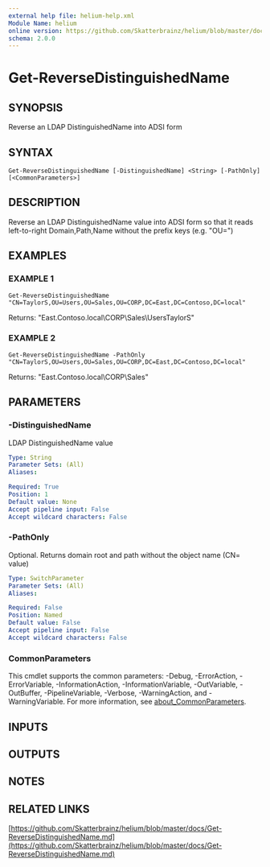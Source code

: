 ```yaml
---
external help file: helium-help.xml
Module Name: helium
online version: https://github.com/Skatterbrainz/helium/blob/master/docs/Get-ReverseDistinguishedName.md
schema: 2.0.0
---
```


# Get-ReverseDistinguishedName

## SYNOPSIS
Reverse an LDAP DistinguishedName into ADSI form

## SYNTAX

```
Get-ReverseDistinguishedName [-DistinguishedName] <String> [-PathOnly] [<CommonParameters>]
```

## DESCRIPTION
Reverse an LDAP DistinguishedName value into ADSI form so that it 
reads left-to-right Domain,Path,Name without the prefix keys (e.g.
"OU=")

## EXAMPLES

### EXAMPLE 1
```
Get-ReverseDistinguishedName "CN=TaylorS,OU=Users,OU=Sales,OU=CORP,DC=East,DC=Contoso,DC=local"
```

Returns: "East.Contoso.local\CORP\Sales\UsersTaylorS"

### EXAMPLE 2
```
Get-ReverseDistinguishedName -PathOnly "CN=TaylorS,OU=Users,OU=Sales,OU=CORP,DC=East,DC=Contoso,DC=local"
```

Returns: "East.Contoso.local\CORP\Sales"

## PARAMETERS

### -DistinguishedName
LDAP DistinguishedName value

```yaml
Type: String
Parameter Sets: (All)
Aliases:

Required: True
Position: 1
Default value: None
Accept pipeline input: False
Accept wildcard characters: False
```

### -PathOnly
Optional.
Returns domain root and path without the object name (CN= value)

```yaml
Type: SwitchParameter
Parameter Sets: (All)
Aliases:

Required: False
Position: Named
Default value: False
Accept pipeline input: False
Accept wildcard characters: False
```

### CommonParameters
This cmdlet supports the common parameters: -Debug, -ErrorAction, -ErrorVariable, -InformationAction, -InformationVariable, -OutVariable, -OutBuffer, -PipelineVariable, -Verbose, -WarningAction, and -WarningVariable. For more information, see [about_CommonParameters](http://go.microsoft.com/fwlink/?LinkID=113216).

## INPUTS

## OUTPUTS

## NOTES

## RELATED LINKS

[https://github.com/Skatterbrainz/helium/blob/master/docs/Get-ReverseDistinguishedName.md](https://github.com/Skatterbrainz/helium/blob/master/docs/Get-ReverseDistinguishedName.md)

